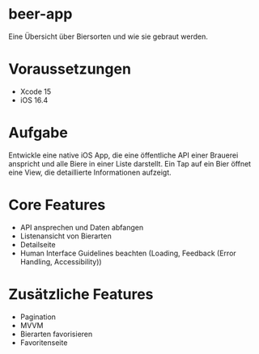 # beer-app
Eine Übersicht über Biersorten und wie sie gebraut werden.

# Voraussetzungen
- Xcode 15
- iOS 16.4

# Aufgabe
Entwickle eine native iOS App, die eine öffentliche API einer Brauerei anspricht und alle Biere in einer Liste darstellt. Ein Tap auf ein Bier öffnet eine View, die detaillierte Informationen aufzeigt.

# Core Features
- API ansprechen und Daten abfangen
- Listenansicht von Bierarten
- Detailseite
- Human Interface Guidelines beachten (Loading, Feedback (Error Handling, Accessibility))

# Zusätzliche Features
- Pagination
- MVVM
- Bierarten favorisieren
- Favoritenseite
